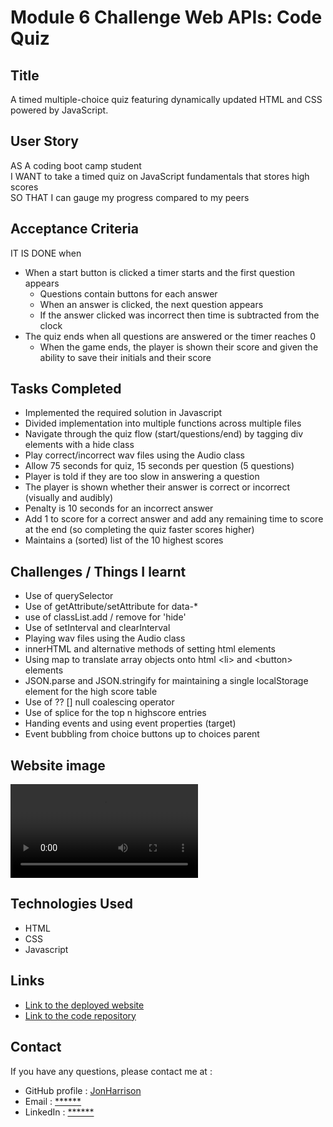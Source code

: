 # Module 6 Challenge Web APIs: Code Quiz

## Title

A timed multiple-choice quiz featuring dynamically updated HTML and CSS powered by JavaScript.

## User Story

AS A coding boot camp student<br>
I WANT to take a timed quiz on JavaScript fundamentals that stores high scores<br>
SO THAT I can gauge my progress compared to my peers<br>

## Acceptance Criteria

IT IS DONE when 

  * When a start button is clicked a timer starts and the first question appears
    * Questions contain buttons for each answer
    * When an answer is clicked, the next question appears
    * If the answer clicked was incorrect then time is subtracted from the clock
  * The quiz ends when all questions are answered or the timer reaches 0
    * When the game ends, the player is shown their score and given the ability to save their initials and their score
  
## Tasks Completed

* Implemented the required solution in Javascript
* Divided implementation into multiple functions across multiple files
* Navigate through the quiz flow (start/questions/end) by tagging div elements with a hide class
* Play correct/incorrect wav files using the Audio class
* Allow 75 seconds for quiz, 15 seconds per question (5 questions)
* Player is told if they are too slow in answering a question
* The player is shown whether their answer is correct or incorrect (visually and audibly)
* Penalty is 10 seconds for an incorrect answer
* Add 1 to score for a correct answer and add any remaining time to score at the end (so completing the quiz faster scores higher)
* Maintains a (sorted) list of the 10 highest scores

## Challenges / Things I learnt

* Use of querySelector
* Use of getAttribute/setAttribute for data-*
* use of classList.add / remove for 'hide'
* Use of setInterval and clearInterval
* Playing wav files using the Audio class
* innerHTML and alternative methods of setting html elements
* Using map to translate array objects onto html \<li\> and \<button\> elements
* JSON.parse and JSON.stringify for maintaining a single localStorage element for the high score table
* Use of ?? [] null coalescing operator
* Use of splice for the top n highscore entries
* Handing events and using event properties (target)
* Event bubbling from choice buttons up to choices parent

## Website image

![Watch the video](https://user-images.githubusercontent.com/1043077/205376283-b5bfc4f1-ac5c-4cf3-97bd-9f479b3209c7.mp4)

## Technologies Used

- HTML
- CSS
- Javascript

## Links

* [Link to the deployed website](https://jonharrison.github.io/code-quiz/)
* [Link to the code repository](https://github.com/JonHarrison/code-quiz)

## Contact

If you have any questions, please contact me at :

* GitHub profile : [JonHarrison](https://github.com/JonHarrison)
* Email : [******]()
* LinkedIn : [******]()
